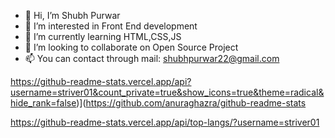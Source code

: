 - 👋 Hi, I’m Shubh Purwar
- 👀 I’m interested in Front End development
- 🌱 I’m currently learning HTML,CSS,JS
- 💞️ I’m looking to collaborate on Open Source Project
- 📫 You can contact through mail: shubhpurwar22@gmail.com

<!---
striver01/striver01 is a ✨ special ✨ repository because its `README.md` (this file) appears on your GitHub profile.
You can click the Preview link to take a look at your changes.
--->

https://github-readme-stats.vercel.app/api?username=striver01&count_private=true&show_icons=true&theme=radical&hide_rank=false)](https://github.com/anuraghazra/github-readme-stats

https://github-readme-stats.vercel.app/api/top-langs/?username=striver01
